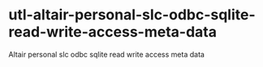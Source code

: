 # utl-altair-personal-slc-odbc-sqlite-read-write-access-meta-data
Altair personal slc odbc sqlite read write access meta data
